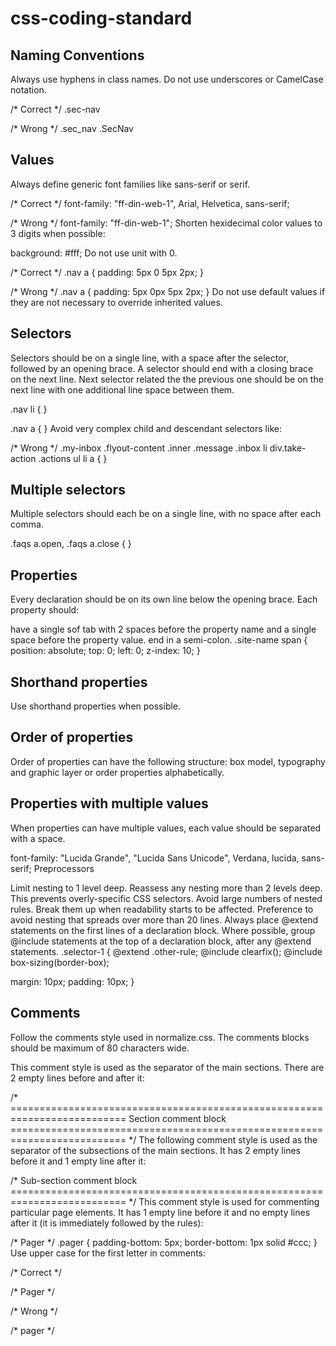 # css-coding-standard

## Naming Conventions

Always use hyphens in class names. Do not use underscores or CamelCase notation.

/* Correct */
.sec-nav

/* Wrong */
.sec_nav
.SecNav

## Values

Always define generic font families like sans-serif or serif.

/* Correct */
font-family: "ff-din-web-1", Arial, Helvetica, sans-serif;

/* Wrong */
font-family: "ff-din-web-1";
Shorten hexidecimal color values to 3 digits when possible:

background: #fff;
Do not use unit with 0.

/* Correct */
.nav a {
  padding: 5px 0 5px 2px;
}

/* Wrong */
.nav a {
  padding: 5px 0px 5px 2px;
}
Do not use default values if they are not necessary to override inherited values.

## Selectors

Selectors should be on a single line, with a space after the selector, followed by an opening brace. A selector should end with a closing brace on the next line. Next selector related the the previous one should be on the next line with one additional line space between them.

.nav li {
}
 
.nav a {
}
Avoid very complex child and descendant selectors like:

/* Wrong */
.my-inbox .flyout-content .inner .message .inbox li div.take-action .actions ul li a {
}

## Multiple selectors

Multiple selectors should each be on a single line, with no space after each comma.

.faqs a.open,
.faqs a.close {
}

## Properties

Every declaration should be on its own line below the opening brace. Each property should:

have a single sof tab with 2 spaces before the property name and a single space before the property value.
end in a semi-colon.
.site-name span {
  position: absolute;
  top: 0;
  left: 0;
  z-index: 10;
}

## Shorthand properties

Use shorthand properties when possible.

## Order of properties

Order of properties can have the following structure: box model, typography and graphic layer or order properties alphabetically.

## Properties with multiple values

When properties can have multiple values, each value should be separated with a space.

font-family: "Lucida Grande", "Lucida Sans Unicode", Verdana, lucida, sans-serif;
Preprocessors

Limit nesting to 1 level deep. Reassess any nesting more than 2 levels deep. This prevents overly-specific CSS selectors.
Avoid large numbers of nested rules. Break them up when readability starts to be affected. Preference to avoid nesting that spreads over more than 20 lines.
Always place @extend statements on the first lines of a declaration block.
Where possible, group @include statements at the top of a declaration block, after any @extend statements.
.selector-1 {
  @extend .other-rule;
  @include clearfix();
  @include box-sizing(border-box);
  
  margin: 10px;
  padding: 10px;
}
## Comments

Follow the comments style used in normalize.css. The comments blocks should be maximum of 80 characters wide.

This comment style is used as the separator of the main sections. There are 2 empty lines before and after it:

/* ==========================================================================
   Section comment block
   ========================================================================== */
The following comment style is used as the separator of the subsections of the main sections. It has 2 empty lines before it and 1 empty line after it:

/* Sub-section comment block
   ========================================================================== */
This comment style is used for commenting particular page elements. It has 1 empty line before it and no empty lines after it (it is immediately followed by the rules):

/* Pager */
.pager {
  padding-bottom: 5px;
  border-bottom: 1px solid #ccc;
}
Use upper case for the first letter in comments:

/* Correct */

/* Pager */

/* Wrong */

/* pager */
